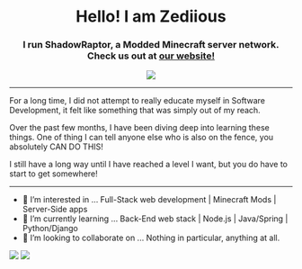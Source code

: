 <div id="header" align="center">
  <h1>Hello! I am Zediious</h1>
  <h3>I run ShadowRaptor, a Modded Minecraft server network. Check us out at <a href="https://www.shadowraptornetwork.com/">our website!</a></h3>
  
  <a href="https://discord.com/invite/GEhyhku"><img src="https://img.shields.io/static/v1?label=Discord&message=Join ShadowRaptor!&color=purple&style=for-the-badge&logo=discord"></img></a>
</div>

<hr>

For a long time, I did not attempt to really educate myself in Software Development, it felt like something that was simply out of my reach.

Over the past few months, I have been diving deep into learning these things. One of thing I can tell anyone else who is also on the fence, you absolutely CAN DO THIS!

I still have a long way until I have reached a level I want, but you do have to start to get somewhere!

<hr>

- 👀 I’m interested in ... Full-Stack web development | Minecraft Mods | Server-Side apps
- 🌱 I’m currently learning ... Back-End web stack | Node.js | Java/Spring | Python/Django
- 💞️ I’m looking to collaborate on ... Nothing in particular, anything at all.

<a href="mailto:shadowraptormc@gmail.com"><img src="https://img.shields.io/static/v1?label=Email&message=shadowraptormc@gmail.com&color=orange&style=for-the-badge"></img></a> <img src="https://img.shields.io/static/v1?label=Discord&message=Zediious 0306&color=purple&style=for-the-badge"></img>
